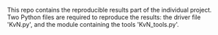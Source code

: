 This repo contains the reproducible results part of the individual project. Two Python files are required to reproduce the results: the driver file 'KvN.py', and the module containing the tools 'KvN_tools.py'.
